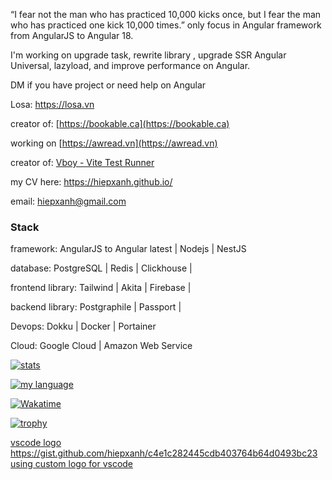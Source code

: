 “I fear not the man who has practiced 10,000 kicks once, but I fear the man who has practiced one kick 10,000 times.”
only focus in Angular framework from AngularJS to Angular 18.

I'm working on upgrade task, rewrite library , upgrade SSR Angular Universal, lazyload, and improve performance on Angular.

DM if you have project or need help on Angular

Losa: https://losa.vn 

creator of: [https://bookable.ca](https://bookable.ca)

working on [https://awread.vn](https://awread.vn)

creator of: [Vboy - Vite Test Runner](https://marketplace.visualstudio.com/items?itemName=hiepxanh.vscode-vboy)

my CV here: https://hiepxanh.github.io/

email: hiepxanh@gmail.com

### Stack
framework: AngularJS to Angular latest | Nodejs | NestJS

database: PostgreSQL | Redis | Clickhouse |

frontend library: Tailwind | Akita | Firebase |

backend library: Postgraphile | Passport |

Devops: Dokku | Docker | Portainer

Cloud: Google Cloud | Amazon Web Service



[![stats](https://github-readme-stats.vercel.app/api?username=hiepxanh&count_private=true&show_icons=true&theme=radical)](https://github.com/anuraghazra/github-readme-stats)


[![my language](https://github-readme-stats.vercel.app/api/top-langs/?username=hiepxanh&layout=compact)](https://github.com/anuraghazra/github-readme-stats)


[![Wakatime](https://github-readme-stats.vercel.app/api/wakatime?username=hiepxanh&cache_seconds=1800)](https://github.com/anuraghazra/github-readme-stats)

[![trophy](https://github-profile-trophy.vercel.app/?username=hiepxanh&theme=onedark)](https://github.com/ryo-ma/github-profile-trophy)

[vscode logo](Angular.png "Title")
https://gist.github.com/hiepxanh/c4e1c282445cdb403764b64d0493bc23
[using custom logo for vscode ](https://github.com/Ender-Wiggin2019/VTuber-Logos-Collection)
